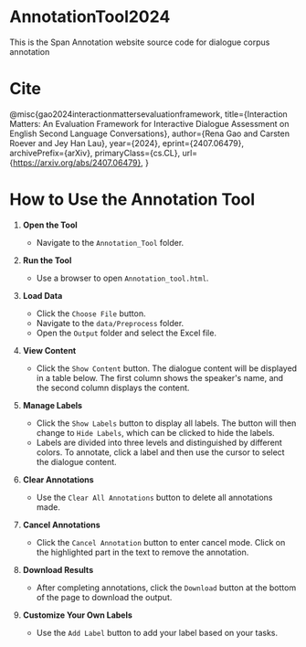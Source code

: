 # AnnotationTool2024
This is the Span Annotation website source code for dialogue corpus annotation

# Cite 
@misc{gao2024interactionmattersevaluationframework,
      title={Interaction Matters: An Evaluation Framework for Interactive Dialogue Assessment on English Second Language Conversations}, 
      author={Rena Gao and Carsten Roever and Jey Han Lau},
      year={2024},
      eprint={2407.06479},
      archivePrefix={arXiv},
      primaryClass={cs.CL},
      url={https://arxiv.org/abs/2407.06479}, 
}

# How to Use the Annotation Tool

1. **Open the Tool**
   - Navigate to the `Annotation_Tool` folder.

2. **Run the Tool**
   - Use a browser to open `Annotation_tool.html`.

3. **Load Data**
   - Click the `Choose File` button.
   - Navigate to the `data/Preprocess` folder.
   - Open the `Output` folder and select the Excel file.

4. **View Content**
   - Click the `Show Content` button. The dialogue content will be displayed in a table below. The first column shows the speaker's name, and the second column displays the content.

5. **Manage Labels**
   - Click the `Show Labels` button to display all labels. The button will then change to `Hide Labels`, which can be clicked to hide the labels.
   - Labels are divided into three levels and distinguished by different colors. To annotate, click a label and then use the cursor to select the dialogue content.

6. **Clear Annotations**
   - Use the `Clear All Annotations` button to delete all annotations made.

7. **Cancel Annotations**
   - Click the `Cancel Annotation` button to enter cancel mode. Click on the highlighted part in the text to remove the annotation.

8. **Download Results**
   - After completing annotations, click the `Download` button at the bottom of the page to download the output.

9. **Customize Your Own Labels**
   - Use the `Add Label` button to add your label based on your tasks. 
